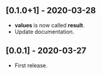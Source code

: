 ## [0.1.0+1] - 2020-03-28

* **values** is now called **result**.
* Update documentation.

## [0.0.1] - 2020-03-27

* First release.
